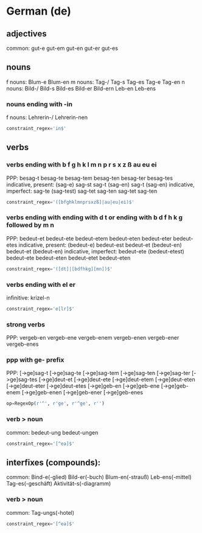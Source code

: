 # German (de)

## adjectives
common: gut-e gut-em gut-en gut-er gut-es

## nouns
f nouns: Blum-e Blum-en
m nouns: Tag-/ Tag-s Tag-es Tag-e Tag-en
n nouns: Bild-/ Bild-s Bild-es Bild-er Bild-ern
         Leb-en Leb-ens

### nouns ending with -in
f nouns: Lehrerin-/ Lehrerin-nen
``` python
constraint_regex='in$'
```
 
## verbs
### verbs ending with b f g h k l m n p r s x z ß au eu ei
PPP:        besag-t besag-te besag-tem besag-ten besag-ter besag-tes
indicative, present:   (sag-e) sag-st sag-t (sag-en) sag-t (sag-en)
indicative, imperfect: sag-te (sag-test) sag-tet sag-ten sag-tet sag-ten
``` python
constraint_regex='([bfghklmnprsxzß]|au|eu|ei)$'
```
 
### verbs ending with ending with d t or ending with b d f h k g followed by m n
PPP:        bedeut-et bedeut-ete bedeut-etem bedeut-eten bedeut-eter bedeut-etes
indicative, present:   (bedeut-e) bedeut-est bedeut-et (bedeut-en) bedeut-et (bedeut-en)
indicative, imperfect: bedeut-ete (bedeut-etest) bedeut-ete bedeut-eten bedeut-etet bedeut-eten
``` python
constraint_regex='([dt]|[bdfhkg][mn])$'
```

### verbs ending with el er
infinitive: krizel-n
``` python
constraint_regex='e[lr]$'
```

### strong verbs
PPP:        vergeb-en vergeb-ene vergeb-enem vergeb-enen vergeb-ener vergeb-enes

### ppp with ge- prefix
PPP:        [->ge]sag-t [->ge]sag-te [->ge]sag-tem [->ge]sag-ten [->ge]sag-ter [->ge]sag-tes
            [->ge]deut-et [->ge]deut-ete [->ge]deut-etem [->ge]deut-eten [->ge]deut-eter [->ge]deut-etes
            [->ge]geb-en [->ge]geb-ene [->ge]geb-enem [->ge]geb-enen [->ge]geb-ener [->ge]geb-enes
``` python
op=RegexOp(r'^', r'ge', r'^ge', r'')
```

### verb > noun
common: bedeut-ung bedeut-ungen
``` python
constraint_regex='[^ea]$'
```

## interfixes (compounds): 
common: Bind-e(-glied) Bild-er(-buch) Blum-en(-strauß) 
        Leb-ens(-mittel) Tag-es(-geschäft) Aktivität-s(-diagramm)

### verb > noun
common: Tag-ungs(-hotel)
``` python
constraint_regex='[^ea]$'
```